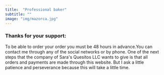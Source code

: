 ```yaml
---
title:  "Professional baker"
subtitle: ""
image: "img/mazorca.jpg"
---
```


### Thanks for your support:
 To be able to order your order you must be 48 hours in advance.You can contact me through any of the social networks or by phone. One of the next steps that the company of Sara's Quesitos LLC wants to give is that all orders and payments are made through this website. But I ask a little patience and perseverance because this will take a little time. 
